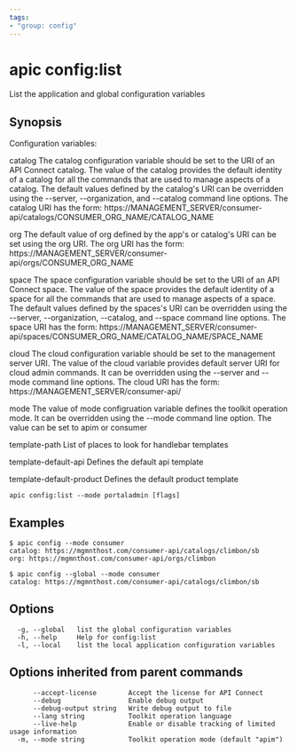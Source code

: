 ```yaml
---
tags:
- "group: config"
---
```

# apic config:list

List the application and global configuration variables

## Synopsis

Configuration variables:

  catalog
    The catalog configuration variable should be set to the URI of an
    API Connect catalog.  The value of the catalog provides the default
    identity of a catalog for all the commands that are used to manage
    aspects of a catalog.  The default values defined by the catalog's
    URI can be overridden using the --server, --organization, and
    --catalog command line options.  The catalog URI has the form:
    https://MANAGEMENT_SERVER/consumer-api/catalogs/CONSUMER_ORG_NAME/CATALOG_NAME

  org
    The default value of org defined by the app's or catalog's URI can be
    set using the org URI.  The org URI has the form:
    https://MANAGEMENT_SERVER/consumer-api/orgs/CONSUMER_ORG_NAME

  space
    The space configuration variable should be set to the URI of an
    API Connect space.  The value of the space provides the default
    identity of a space for all the commands that are used to manage
    aspects of a space.  The default values defined by the spaces's
    URI can be overridden using the --server, --organization,
    --catalog, and --space command line options.  The space URI has the form:
    https://MANAGEMENT_SERVER/consumer-api/spaces/CONSUMER_ORG_NAME/CATALOG_NAME/SPACE_NAME

  cloud
    The cloud configuration variable should be set to the management
    server URI. The value of the cloud variable provides default
    server URI for cloud admin commands. It can be overridden using
    the --server and --mode command line options. The cloud URI has the form:
    https://MANAGEMENT_SERVER/consumer-api/

  mode
    The value of mode configruation variable defines the toolkit operation 
    mode. It can be overridden using the --mode command line option. 
    The value can be set to apim or consumer

  template-path
    List of places to look for handlebar templates

  template-default-api
    Defines the default api template

  template-default-product
    Defines the default product template


```
apic config:list --mode portaladmin [flags]
```

## Examples

```
$ apic config --mode consumer
catalog: https://mgmnthost.com/consumer-api/catalogs/climbon/sb
org: https://mgmnthost.com/consumer-api/orgs/climbon

$ apic config --global --mode consumer
catalog: https://mgmnthost.com/consumer-api/catalogs/climbon/sb

```


## Options

```
  -g, --global   list the global configuration variables
  -h, --help     Help for config:list
  -l, --local    list the local application configuration variables
```

## Options inherited from parent commands

```
      --accept-license        Accept the license for API Connect
      --debug                 Enable debug output
      --debug-output string   Write debug output to file
      --lang string           Toolkit operation language
      --live-help             Enable or disable tracking of limited usage information
  -m, --mode string           Toolkit operation mode (default "apim")
```
